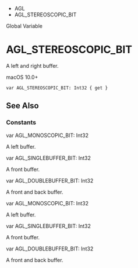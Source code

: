 

- AGL
-  AGL_STEREOSCOPIC_BIT 

Global Variable

# AGL_STEREOSCOPIC_BIT

A left and right buffer.

macOS 10.0+

``` source
var AGL_STEREOSCOPIC_BIT: Int32 { get }
```

## See Also

### Constants

var AGL_MONOSCOPIC_BIT: Int32

A left buffer.

var AGL_SINGLEBUFFER_BIT: Int32

A front buffer.

var AGL_DOUBLEBUFFER_BIT: Int32

A front and back buffer.

var AGL_MONOSCOPIC_BIT: Int32

A left buffer.

var AGL_SINGLEBUFFER_BIT: Int32

A front buffer.

var AGL_DOUBLEBUFFER_BIT: Int32

A front and back buffer.

